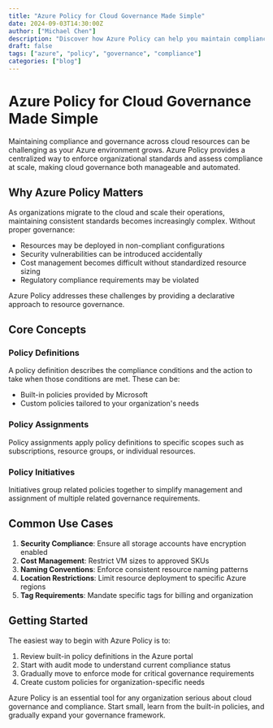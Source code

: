 ```yaml
---
title: "Azure Policy for Cloud Governance Made Simple"
date: 2024-09-03T14:30:00Z
author: ["Michael Chen"]
description: "Discover how Azure Policy can help you maintain compliance and governance across your cloud resources"
draft: false
tags: ["azure", "policy", "governance", "compliance"]
categories: ["blog"]
---
```


# Azure Policy for Cloud Governance Made Simple

Maintaining compliance and governance across cloud resources can be challenging as your Azure environment grows. Azure Policy provides a centralized way to enforce organizational standards and assess compliance at scale, making cloud governance both manageable and automated.

<!--more-->

## Why Azure Policy Matters

As organizations migrate to the cloud and scale their operations, maintaining consistent standards becomes increasingly complex. Without proper governance:

- Resources may be deployed in non-compliant configurations
- Security vulnerabilities can be introduced accidentally
- Cost management becomes difficult without standardized resource sizing
- Regulatory compliance requirements may be violated

Azure Policy addresses these challenges by providing a declarative approach to resource governance.

## Core Concepts

### Policy Definitions
A policy definition describes the compliance conditions and the action to take when those conditions are met. These can be:
- Built-in policies provided by Microsoft
- Custom policies tailored to your organization's needs

### Policy Assignments
Policy assignments apply policy definitions to specific scopes such as subscriptions, resource groups, or individual resources.

### Policy Initiatives
Initiatives group related policies together to simplify management and assignment of multiple related governance requirements.

## Common Use Cases

1. **Security Compliance**: Ensure all storage accounts have encryption enabled
2. **Cost Management**: Restrict VM sizes to approved SKUs
3. **Naming Conventions**: Enforce consistent resource naming patterns
4. **Location Restrictions**: Limit resource deployment to specific Azure regions
5. **Tag Requirements**: Mandate specific tags for billing and organization

## Getting Started

The easiest way to begin with Azure Policy is to:
1. Review built-in policy definitions in the Azure portal
2. Start with audit mode to understand current compliance status
3. Gradually move to enforce mode for critical governance requirements
4. Create custom policies for organization-specific needs

Azure Policy is an essential tool for any organization serious about cloud governance and compliance. Start small, learn from the built-in policies, and gradually expand your governance framework.